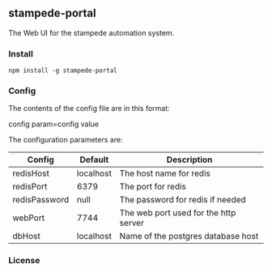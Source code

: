 ## stampede-portal

The Web UI for the stampede automation system.

### Install

```
npm install -g stampede-portal
```

### Config

The contents of the config file are in this format:

config param=config value

The configuration parameters are:

| Config        | Default   | Description                           |
| ------------- | --------- | ------------------------------------- |
| redisHost     | localhost | The host name for redis               |
| redisPort     | 6379      | The port for redis                    |
| redisPassword | null      | The password for redis if needed      |
| webPort       | 7744      | The web port used for the http server |
| dbHost        | localhost | Name of the postgres database host    |

### License
